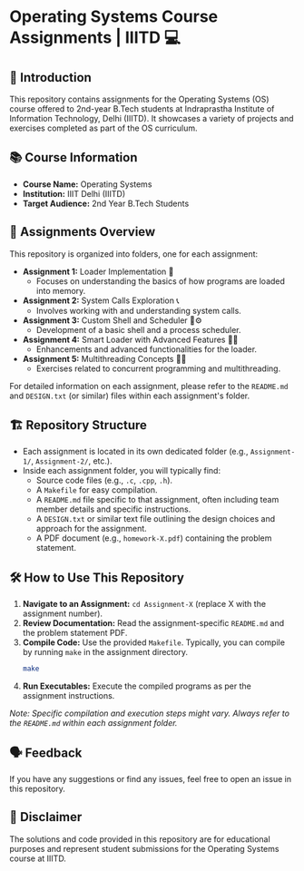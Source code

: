 # Operating Systems Course Assignments | IIITD 💻

## 📜 Introduction

This repository contains assignments for the Operating Systems (OS) course offered to 2nd-year B.Tech students at Indraprastha Institute of Information Technology, Delhi (IIITD). It showcases a variety of projects and exercises completed as part of the OS curriculum.

## 📚 Course Information

*   **Course Name:** Operating Systems
*   **Institution:** IIIT Delhi (IIITD)
*   **Target Audience:** 2nd Year B.Tech Students

## 📂 Assignments Overview

This repository is organized into folders, one for each assignment:

*   **Assignment 1:** Loader Implementation 🚀
    *   Focuses on understanding the basics of how programs are loaded into memory.
*   **Assignment 2:** System Calls Exploration 📞
    *   Involves working with and understanding system calls.
*   **Assignment 3:** Custom Shell and Scheduler 🐚⚙️
    *   Development of a basic shell and a process scheduler.
*   **Assignment 4:** Smart Loader with Advanced Features 🧠💡
    *   Enhancements and advanced functionalities for the loader.
*   **Assignment 5:** Multithreading Concepts 🧵✨
    *   Exercises related to concurrent programming and multithreading.

For detailed information on each assignment, please refer to the `README.md` and `DESIGN.txt` (or similar) files within each assignment's folder.

## 🏗️ Repository Structure

*   Each assignment is located in its own dedicated folder (e.g., `Assignment-1/`, `Assignment-2/`, etc.).
*   Inside each assignment folder, you will typically find:
    *   Source code files (e.g., `.c`, `.cpp`, `.h`).
    *   A `Makefile` for easy compilation.
    *   A `README.md` file specific to that assignment, often including team member details and specific instructions.
    *   A `DESIGN.txt` or similar text file outlining the design choices and approach for the assignment.
    *   A PDF document (e.g., `homework-X.pdf`) containing the problem statement.

## 🛠️ How to Use This Repository

1.  **Navigate to an Assignment:** `cd Assignment-X` (replace X with the assignment number).
2.  **Review Documentation:** Read the assignment-specific `README.md` and the problem statement PDF.
3.  **Compile Code:** Use the provided `Makefile`. Typically, you can compile by running `make` in the assignment directory.
    ```bash
    make
    ```
4.  **Run Executables:** Execute the compiled programs as per the assignment instructions.

*Note: Specific compilation and execution steps might vary. Always refer to the `README.md` within each assignment folder.*

## 🗣️ Feedback

If you have any suggestions or find any issues, feel free to open an issue in this repository.

## 📝 Disclaimer

The solutions and code provided in this repository are for educational purposes and represent student submissions for the Operating Systems course at IIITD.
